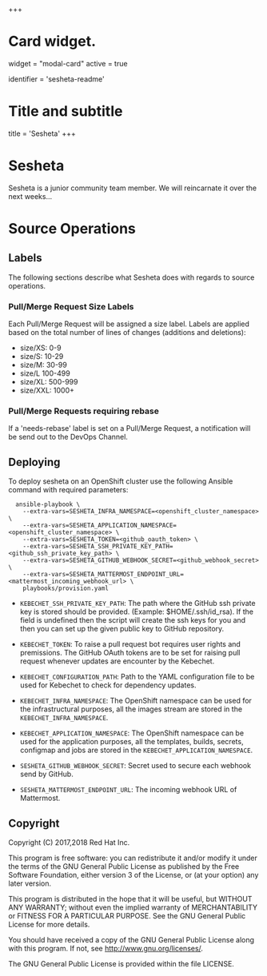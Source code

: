 +++
# Card widget.
widget = "modal-card"
active = true

identifier = 'sesheta-readme'

# Title and subtitle
title = 'Sesheta'
+++

# Sesheta

Sesheta is a junior community team member. We will reincarnate it over the next weeks...

# Source Operations

## Labels

The following sections describe what Sesheta does with regards to source operations.

### Pull/Merge Request Size Labels

Each Pull/Merge Request will be assigned a size label. Labels are applied based on
the total number of lines of changes (additions and deletions):

- size/XS: 0-9
- size/S: 10-29
- size/M: 30-99
- size/L 100-499
- size/XL: 500-999
- size/XXL: 1000+

### Pull/Merge Requests requiring rebase

If a 'needs-rebase' label is set on a Pull/Merge Request, a notification will be send out to the DevOps Channel.

## Deploying

To deploy sesheta on an OpenShift cluster use the following Ansible command with required parameters:

```shell
  ansible-playbook \
    --extra-vars=SESHETA_INFRA_NAMESPACE=<openshift_cluster_namespace> \
    --extra-vars=SESHETA_APPLICATION_NAMESPACE=<openshift_cluster_namespace> \
    --extra-vars=SESHETA_TOKEN=<github_oauth_token> \
    --extra-vars=SESHETA_SSH_PRIVATE_KEY_PATH=<github_ssh_private_key_path> \
    --extra-vars=SESHETA_GITHUB_WEBHOOK_SECRET=<github_webhook_secret> \
    --extra-vars=SESHETA_MATTERMOST_ENDPOINT_URL=<mattermost_incoming_webhook_url> \
    playbooks/provision.yaml
```

- `KEBECHET_SSH_PRIVATE_KEY_PATH`: The path where the GitHub ssh private key is stored should be provided. (Example: $HOME/.ssh/id_rsa). If the field is undefined then the script will create the ssh keys for you and then you can set up the given public key to GitHub repository.

- `KEBECHET_TOKEN`: To raise a pull request bot requires user rights and premissions. The GitHub OAuth tokens are to be set for raising pull request whenever updates are encounter by the Kebechet.

- `KEBECHET_CONFIGURATION_PATH`: Path to the YAML configuration file to be used for Kebechet to check for dependency updates.

- `KEBECHET_INFRA_NAMESPACE`: The OpenShift namespace can be used for the infrastructural purposes, all the images stream are stored in the `KEBECHET_INFRA_NAMESPACE`.

- `KEBECHET_APPLICATION_NAMESPACE`: The OpenShift namespace can be used for the application purposes, all the templates, builds, secrets, configmap and jobs are stored in the `KEBECHET_APPLICATION_NAMESPACE`.

- `SESHETA_GITHUB_WEBHOOK_SECRET`: Secret used to secure each webhook send by GitHub.

- `SESHETA_MATTERMOST_ENDPOINT_URL`: The incoming webhook URL of Mattermost.

## Copyright

Copyright (C) 2017,2018 Red Hat Inc.

This program is free software: you can redistribute it and/or modify
it under the terms of the GNU General Public License as published by
the Free Software Foundation, either version 3 of the License, or
(at your option) any later version.

This program is distributed in the hope that it will be useful,
but WITHOUT ANY WARRANTY; without even the implied warranty of
MERCHANTABILITY or FITNESS FOR A PARTICULAR PURPOSE. See the
GNU General Public License for more details.

You should have received a copy of the GNU General Public License
along with this program. If not, see <http://www.gnu.org/licenses/>.

The GNU General Public License is provided within the file LICENSE.

